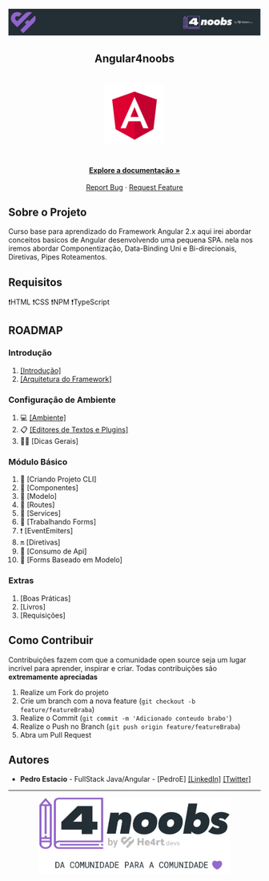 <!-- Logo 4noobs -->

<p align="center">
  <a href="https://github.com/he4rt/4noobs" target="_blank">
    <img src="https://raw.githubusercontent.com/he4rt/4noobs/master/.github/header_4noobs.svg">
  </a>
</p>

<!-- Title -->

<p align="center">
  <h2 align="center">Angular4noobs</h2>

  <h1 align="center"><img src="assets/angular01.png" alt="Imagem da linguagem" width="120"></h1>
  
  <p align="center">
    <br />
    <a href="#ROADMAP"><strong>Explore a documentação »</strong></a>
    <br />
    <br />
    <a href="link-para-abrir-issue">Report Bug</a>
    ·
    <a href="link-para-abrir-issue">Request Feature</a>
  </p>
</p>
    
 <!-- ABOUT THE PROJECT -->

## Sobre o Projeto
Curso base para aprendizado do Framework Angular 2.x
aqui irei abordar conceitos basicos de Angular desenvolvendo uma pequena SPA.
nela nos iremos abordar Componentização, Data-Binding Uni e Bi-direcionais, Diretivas, Pipes
Roteamentos.

## Requisitos
 
 ❗HTML
 ❗CSS
 ❗NPM
 ❗TypeScript

<!-- ROADMAP OF PROJECT -->

## ROADMAP

### Introdução

1.  <a href="./Basico/introducao.md">[Introdução]</a>
2.  <a href="./Basico/arquitetura.md">[Arquitetura do Framework]</a>

### Configuração de Ambiente

1. 💻 <a href="./Basico/instalacao_cli.md">[Ambiente]</a>
3. 📋 <a href="./Basico/editor_plugins.md">[Editores de Textos e Plugins]</a>
4. 💁‍♂️ [Dicas Gerais]

### Módulo Básico

1. 🥇 [Criando Projeto CLI]
2. 📄 [Componentes]
3. 📄 [Modelo]
4. 🚦 [Routes]
5. 📝 [Services]
6. 🎹 [Trabalhando Forms]
7. ❗ [EventEmiters]
8. 🔛 [Diretivas]
9. 📝 [Consumo de Api]
10. 🔄 [Forms Baseado em Modelo]

### Extras

1. [Boas Práticas]
2. [Livros]
3. [Requisições]
 
<!-- CONTRIBUTING -->

## Como Contribuir

Contribuições fazem com que a comunidade open source seja um lugar incrível para aprender, inspirar e criar. Todas contribuições
são **extremamente apreciadas**

1. Realize um Fork do projeto
2. Crie um branch com a nova feature (`git checkout -b feature/featureBraba`)
3. Realize o Commit (`git commit -m 'Adicionado conteudo brabo'`)
4. Realize o Push no Branch (`git push origin feature/featureBraba`)
5. Abra um Pull Request

## Autores

- **Pedro Estacio** - FullStack Java/Angular - [PedroE]
<a href="https://www.linkedin.com/in/pedro-estacio-7b7b3595/">[LinkedIn]</a>
<a href="@https://twitter.com/netoestacio1">[Twitter]</a>
---

<p align="center">
  <a href="https://github.com/he4rt/4noobs" target="_blank">
    <img src="https://github.com/he4rt/4noobs/blob/master/.github/footer_4noobs.svg" width="380">
  </a>
</p>